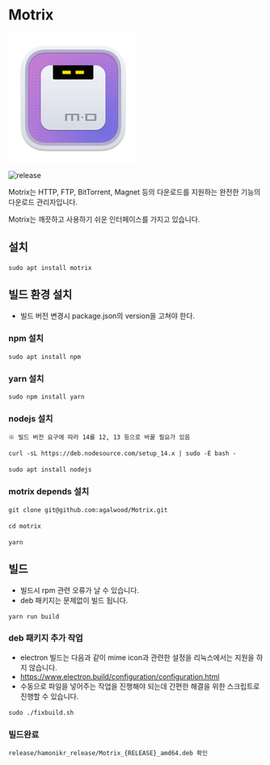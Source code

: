 # Motrix

<a href="https://motrix.app">
  <img src="./static/512x512.png" width="256" alt="App Icon" />
</a>


![release](https://img.shields.io/badge/release-v1.6.11-blue)

Motrix는 HTTP, FTP, BitTorrent, Magnet 등의 다운로드를 지원하는 완전한 기능의 다운로드 관리자입니다.

Motrix는 깨끗하고 사용하기 쉬운 인터페이스를 가지고 있습니다.

## 설치
```sudo apt install motrix```

## 빌드 환경 설치
- 빌드 버전 변경시 package.json의 version을 고쳐야 한다.

### npm 설치
```
sudo apt install npm
```

### yarn 설치
```
sudo npm install yarn
```
  
### nodejs 설치
```
※ 빌드 버전 요구에 따라 14를 12, 13 등으로 바꿀 필요가 있음

curl -sL https://deb.nodesource.com/setup_14.x | sudo -E bash -

sudo apt install nodejs

```

### motrix depends 설치

```
git clone git@github.com:agalwood/Motrix.git

cd motrix

yarn
```
## 빌드
- 빌드시 rpm 관련 오류가 날 수 있습니다.
- deb 패키지는 문제없이 빌드 됩니다.
```
yarn run build
```

### deb 패키지 추가 작업
- electron 빌드는 다음과 같이 mime icon과 관련한 설정을 리눅스에서는 지원을 하지 않습니다.
- https://www.electron.build/configuration/configuration.html
- 수동으로 파일을 넣어주는 작업을 진행해야 되는데 간편한 해결을 위한 스크립트로 진행할 수 있습니다.
```
sudo ./fixbuild.sh
```

### 빌드완료
```
release/hamonikr_release/Motrix_{RELEASE}_amd64.deb 확인
```
